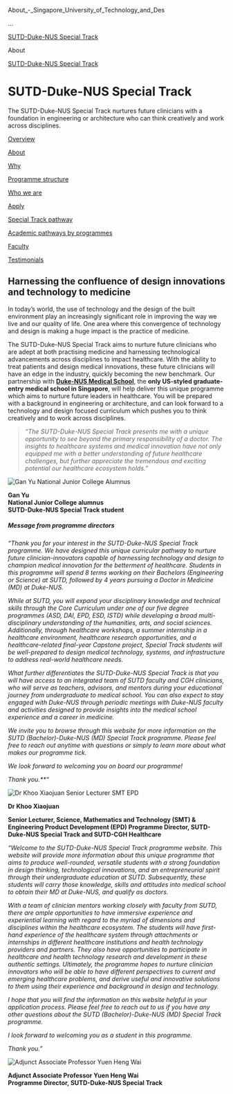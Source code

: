About_-_Singapore_University_of_Technology_and_Des



…

 [SUTD-Duke-NUS Special Track](/education/undergraduate/special-programmes/sutd-duke-nus-special-track) 

About

[SUTD-Duke-NUS Special Track](https://www.sutd.edu.sg/education/undergraduate/special-programmes/sutd-duke-nus-special-track)

SUTD-Duke-NUS Special Track
===========================

The SUTD-Duke-NUS Special Track nurtures future clinicians with a foundation in engineering or architecture who can think creatively and work across disciplines.

[Overview](/education/undergraduate/special-programmes/sutd-duke-nus-special-track/overview/#tabs)

[About](/education/undergraduate/special-programmes/sutd-duke-nus-special-track/about/#tabs)

[Why](/education/undergraduate/special-programmes/sutd-duke-nus-special-track/why/#tabs)

[Programme structure](/education/undergraduate/special-programmes/sutd-duke-nus-special-track/programme-structure/#tabs)

[Who we are](/education/undergraduate/special-programmes/sutd-duke-nus-special-track/who-we-are/#tabs)

[Apply](/education/undergraduate/special-programmes/sutd-duke-nus-special-track/apply/#tabs)

[Special Track pathway](/education/undergraduate/special-programmes/sutd-duke-nus-special-track/programme-structure/special-track-pathway#tabs)

[Academic pathways by programmes](/education/undergraduate/special-programmes/sutd-duke-nus-special-track/programme-structure/academic-pathways/#tabs)

[Faculty](/education/undergraduate/special-programmes/sutd-duke-nus-special-track/who-we-are/faculty/#tabs)

[Testimonials](/education/undergraduate/special-programmes/sutd-duke-nus-special-track/who-we-are/testimonials/#tabs)

Harnessing the confluence of design innovations and technology to medicine
--------------------------------------------------------------------------

In today’s world, the use of technology and the design of the built environment play an increasingly significant role in improving the way we live and our quality of life. One area where this convergence of technology and design is making a huge impact is the practice of medicine.

The SUTD-Duke-NUS Special Track aims to nurture future clinicians who are adept at both practising medicine and harnessing technological advancements across disciplines to impact healthcare. With the ability to treat patients and design medical innovations, these future clinicians will have an edge in the industry, quickly becoming the new benchmark. Our partnership with **[Duke-NUS Medical School](https://www.duke-nus.edu.sg/)**, the **only US-styled graduate-entry medical school in Singapore**, will help deliver this unique programme which aims to nurture future leaders in healthcare. You will be prepared with a background in engineering or architecture, and can look forward to a technology and design focused curriculum which pushes you to think creatively and to work across disciplines.

> *“The SUTD-Duke-NUS Special Track presents me with a unique opportunity to see beyond the primary responsibility of a doctor. The insights to healthcare systems and medical innovation have not only equipped me with a better understanding of future healthcare challenges, but further appreciate the tremendous and exciting potential our healthcare ecosystem holds.”*




![Gan Yu National Junior College Alumnus](https://www.sutd.edu.sg/wp-content/uploads/2025/01/sdn-ganyu_550x750.jpeg)

**Gan Yu  
National Junior College alumnus  
SUTD-Duke-NUS Special Track student**

##### **Message from programme directors**

*“Thank you for your interest in the SUTD-Duke-NUS Special Track programme. We have designed this unique curricular pathway to nurture future clinician-innovators capable of harnessing technology and design to champion medical innovation for the betterment of healthcare. Students in this programme will spend 8 terms working on their Bachelors (Engineering or Science) at SUTD, followed by 4 years pursuing a Doctor in Medicine (MD) at Duke-NUS.*

*While at SUTD, you will expand your disciplinary knowledge and technical skills through the Core Curriculum under one of our five degree programmes (ASD, DAI, EPD, ESD, ISTD) while developing a broad multi-disciplinary understanding of the humanities, arts, and social sciences. Additionally, through healthcare workshops, a summer internship in a healthcare environment, healthcare research opportunities, and a healthcare-related final-year Capstone project, Special Track students will be well-prepared to design medical technology, systems, and infrastructure to address real-world healthcare needs.*

*What further differentiates the SUTD-Duke-NUS Special Track is that you will have access to an integrated team of SUTD faculty and CGH clinicians, who will serve as teachers, advisors, and mentors during your educational journey from undergraduate to medical school. You can also expect to stay engaged with Duke-NUS through periodic meetings with Duke-NUS faculty and activities designed to provide insights into the medical school experience and a career in medicine.*

*We invite you to browse through this website for more information on the SUTD (Bachelor)-Duke-NUS (MD) Special Track programme. Please feel free to reach out anytime with questions or simply to learn more about what makes our programme tick.*

*We look forward to welcoming you on board our programme!*

*Thank you.**“*

![Dr Khoo Xiaojuan Senior Lecturer SMT  EPD](https://www.sutd.edu.sg/wp-content/uploads/2025/01/sdn-khoo-xiaojuan.jpeg)

**Dr Khoo Xiaojuan**

**Senior Lecturer, Science, Mathematics and Technology (SMT) & Engineering Product Development (EPD) Programme Director, SUTD-Duke-NUS Special Track and SUTD-CGH Healthcare**

*“Welcome to the SUTD-Duke-NUS Special Track programme website. This website will provide more information about this unique programme that aims to produce well-rounded, versatile students with a strong foundation in design thinking, technological innovations, and an entrepreneurial spirit through their undergraduate education at SUTD. Subsequently, these students will carry those knowledge, skills and attitudes into medical school to obtain their MD at Duke-NUS, and qualify as doctors.*

*With a team of clinician mentors working closely with faculty from SUTD, there are ample opportunities to have immersive experience and experiential learning with regard to the myriad of dimensions and disciplines within the healthcare ecosystem. The students will have first-hand experience of the healthcare system through attachments or internships in different healthcare institutions and health technology providers and partners. They also have opportunities to participate in healthcare and health technology research and development in these authentic settings. Ultimately, the programme hopes to nurture clinician innovators who will be able to have different perspectives to current and emerging healthcare problems, and derive useful and innovative solutions to them using their experience and background in design and technology.*

*I hope that you will find the information on this website helpful in your application process. Please feel free to reach out to us if you have any other questions about the SUTD (Bachelor)-Duke-NUS (MD) Special Track programme.*

*I look forward to welcoming you as a student in this programme.*

*Thank you.”*

![Adjunct Associate Professor Yuen Heng Wai](https://www.sutd.edu.sg/wp-content/uploads/2025/01/sdn-yuenhengwai_550x750.jpeg)

**Adjunct Associate Professor Yuen Heng Wai  
Programme Director, SUTD-Duke-NUS Special Track**

